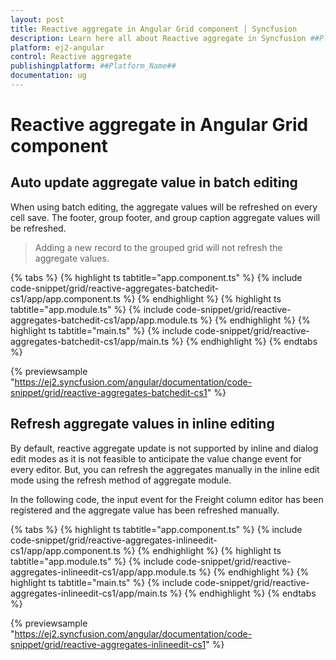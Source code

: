 ```yaml
---
layout: post
title: Reactive aggregate in Angular Grid component | Syncfusion
description: Learn here all about Reactive aggregate in Syncfusion ##Platform_Name## Grid component of Syncfusion Essential JS 2 and more.
platform: ej2-angular
control: Reactive aggregate 
publishingplatform: ##Platform_Name##
documentation: ug
---
```


# Reactive aggregate in Angular Grid component

## Auto update aggregate value in batch editing

When using batch editing, the aggregate values will be refreshed on every cell save. The footer, group footer, and group caption aggregate values will be refreshed.

> Adding a new record to the grouped grid will not refresh the aggregate values.

{% tabs %}
{% highlight ts tabtitle="app.component.ts" %}
{% include code-snippet/grid/reactive-aggregates-batchedit-cs1/app/app.component.ts %}
{% endhighlight %}
{% highlight ts tabtitle="app.module.ts" %}
{% include code-snippet/grid/reactive-aggregates-batchedit-cs1/app/app.module.ts %}
{% endhighlight %}
{% highlight ts tabtitle="main.ts" %}
{% include code-snippet/grid/reactive-aggregates-batchedit-cs1/app/main.ts %}
{% endhighlight %}
{% endtabs %}
  
{% previewsample "https://ej2.syncfusion.com/angular/documentation/code-snippet/grid/reactive-aggregates-batchedit-cs1" %}

## Refresh aggregate values in inline editing

By default, reactive aggregate update is not supported by inline and dialog edit modes as it is not feasible to anticipate the value change event for every editor. But, you can refresh the aggregates manually in the inline edit mode using the refresh method of aggregate module.

In the following code, the input event for the Freight column editor has been registered and the aggregate value has been refreshed manually.

{% tabs %}
{% highlight ts tabtitle="app.component.ts" %}
{% include code-snippet/grid/reactive-aggregates-inlineedit-cs1/app/app.component.ts %}
{% endhighlight %}
{% highlight ts tabtitle="app.module.ts" %}
{% include code-snippet/grid/reactive-aggregates-inlineedit-cs1/app/app.module.ts %}
{% endhighlight %}
{% highlight ts tabtitle="main.ts" %}
{% include code-snippet/grid/reactive-aggregates-inlineedit-cs1/app/main.ts %}
{% endhighlight %}
{% endtabs %}
  
{% previewsample "https://ej2.syncfusion.com/angular/documentation/code-snippet/grid/reactive-aggregates-inlineedit-cs1" %}